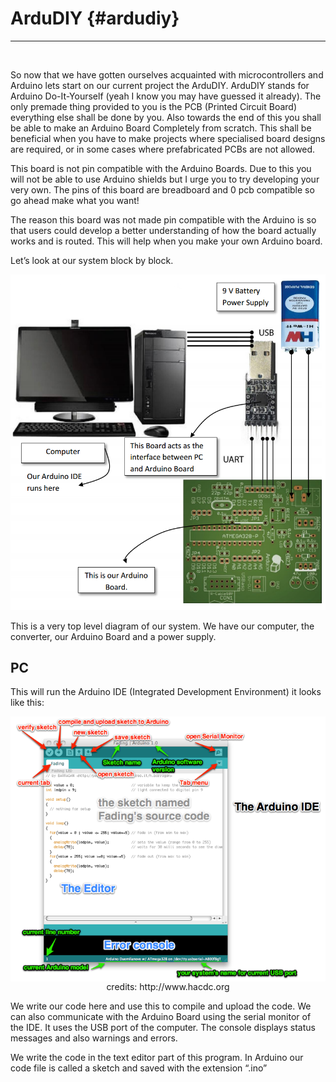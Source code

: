 # ArduDIY {#ardudiy}
---

<br/>

So now that we have gotten ourselves acquainted with microcontrollers and Arduino lets start on our current project the ArduDIY. ArduDIY stands for Arduino Do-It-Yourself (yeah I know you may have guessed it already). The only premade thing provided to you is the PCB (Printed Circuit Board) everything else shall be done by you. Also towards the end of this you shall be able to make an Arduino Board Completely from scratch. This shall be beneficial when you have to make projects where specialised board designs are required, or in some cases where prefabricated PCBs are not allowed.

This board is not pin compatible with the Arduino Boards. Due to this you will not be able to use Arduino shields but I urge you to try developing your very own. The pins of this board are breadboard and 0 pcb compatible so go ahead make what you want!

The reason this board was not made pin compatible with the Arduino is so that users could develop a better understanding of how the board actually works and is routed. This will help when you make your own Arduino board.

Let’s look at our system block by block.


![](../assets/picture_35.png)



This is a very top level diagram of our system. We have our computer, the converter, our Arduino Board and a power supply.

## PC

This will run the Arduino IDE (Integrated Development Environment) it looks like this:

<p align="center">
  <img src="../assets/picture_44.png" align="center">
  credits: http://www.hacdc.org
</p>

We write our code here and use this to compile and upload the code. We can also communicate with the Arduino Board using the serial monitor of the IDE. It uses the USB port of the computer. The console displays status messages and also warnings and errors.

We write the code in the text editor part of this program. In Arduino our code file is called a sketch and saved with the extension “.ino”
